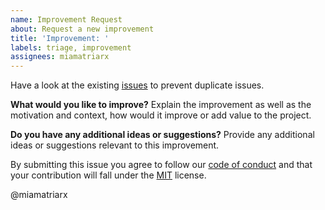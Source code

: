 ```yaml
---
name: Improvement Request
about: Request a new improvement
title: 'Improvement: '
labels: triage, improvement
assignees: miamatriarx
---
```


Have a look at the existing [issues](https://github.com/miamatriarx/miamatriarx/issues) to prevent duplicate issues.

**What would you like to improve?**
Explain the improvement as well as the motivation and context, how would it improve or add value to the project.

**Do you have any additional ideas or suggestions?**
Provide any additional ideas or suggestions relevant to this improvement.

By submitting this issue you agree to follow our [code of conduct](https://github.com/miamatriarx/miamatriarx/code_of_conduct.md) and that your contribution will fall under the [MIT](https://github.com/miamatriarx/miamatriarx/license) license.

@miamatriarx
